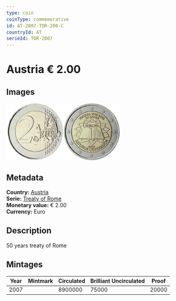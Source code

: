 ```yaml
---
type: coin
coinType: commemorative
id: AT-2007-TOR-200-C
countryId: AT
serieId: TOR-2007
---
```


# Austria € 2.00

## Images

<img src="../../Images/common-2007-200.webp" height="150" alt="Front image"><img src="Images/AT-2007-200.webp" height="150" alt="Back image">

## Metadata

**Country:** [Austria](../../Countries/Austria/index.md)\
**Serie:** [Treaty of Rome](index.md)\
**Monetary value:** € 2.00\
**Currency:** Euro

## Description

50 years treaty of Rome

## Mintages

| Year | Mintmark | Circulated | Brilliant Uncirculated | Proof |
| ---- | -------- | ---------- | ---------------------- | ----- |
| 2007 |  | 8900000 | 75000 | 20000 |
